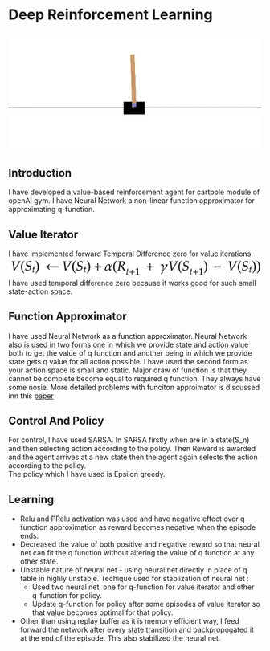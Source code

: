 # Deep Reinforcement Learning

![Image of Cartpole](Image/cartPole.gif)

## Introduction
I have developed a value-based reinforcement agent for cartpole module of openAI gym. I have Neural Network a non-linear function approximator for approximating q-function. 

## Value Iterator 
I have implemented forward Temporal Difference zero for value iterations. 
![Image of Value Iterator](Image/TD(0).png)
I have used temporal difference zero because it works good for such small state-action space.
 
## Function Approximator
I have used Neural Network as a function approximator. Neural Network also is used in two forms one in which we provide state and action value both to get the value of q function and another being in which we provide state gets q value for all action possible. I have used the second form as your action space is small and static.
Major draw of function is that they cannot be complete become equal to required q function. They always have some nosie. More detailed problems with funciton approimator is discussed inn this [paper](https://www.ri.cmu.edu/pub_files/pub1/thrun_sebastian_1993_1/thrun_sebastian_1993_1.pdf)

## Control And Policy
For control, I have used SARSA. In SARSA firstly when are in a state(S_n)  and then selecting action according to the policy. Then Reward is awarded and the agent arrives at a new state then the agent again selects the action according to the policy.  
The policy which I have used is Epsilon greedy. 

## Learning 
- Relu and PRelu activation was used and have negative effect over q function approximation as reward becomes negative when the episode ends.
- Decreased the value of both positive and negative reward so that neural net can fit the q function without altering the value of q function at any other state.
- Unstable nature of neural net - using neural net directly in place of q table in highly unstable. Techique used for stablization of neural net :
    - Used two neural net, one for q-function for value iterator and other q-function for policy.
    - Update q-function for policy after some episodes of value iterator so that value becomes optimal for that policy.
- Other than using replay buffer as it is memory efficient way, I feed forward the network after every state transition and backpropogated it at the end of the episode. This also stabilized the neural net.

